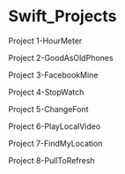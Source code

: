 # Swift_Projects

Project 1-HourMeter

Project 2-GoodAsOldPhones

Project 3-FacebookMine

Project 4-StopWatch

Project 5-ChangeFont

Project 6-PlayLocalVideo

Project 7-FindMyLocation

Project 8-PullToRefresh
